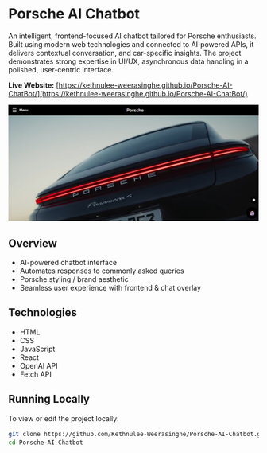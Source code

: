 # Porsche AI Chatbot

An intelligent, frontend-focused AI chatbot tailored for Porsche enthusiasts. Built using modern web technologies and connected to AI‑powered APIs, it delivers contextual conversation, and car-specific insights. The project demonstrates strong expertise in UI/UX, asynchronous data handling in a polished, user-centric interface.

**Live Website:** [https://kethnulee-weerasinghe.github.io/Porsche-AI-ChatBot/](https://kethnulee-weerasinghe.github.io/Porsche-AI-ChatBot/)

![Website Preview](./preview.png)

## Overview

- AI-powered chatbot interface  
- Automates responses to commonly asked queries  
- Porsche styling / brand aesthetic  
- Seamless user experience with frontend & chat overlay 

## Technologies

- HTML
- CSS
- JavaScript
- React
- OpenAI API
- Fetch API

## Running Locally

To view or edit the project locally:

```bash
git clone https://github.com/Kethnulee-Weerasinghe/Porsche-AI-Chatbot.git
cd Porsche-AI-Chatbot
